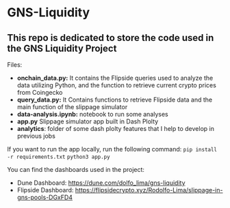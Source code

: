 # GNS-Liquidity
This repo is dedicated to store the code used in the GNS Liquidity Project
---
Files:

- **onchain_data.py:** It contains the Flipside queries used to analyze the data utilizing Python, and the function to retrieve current crypto prices from Coingecko
- **query_data.py:** It Contains functions to retrieve Flipside data and the main function of the slippage simulator
- **data-analysis.ipynb:** notebook to run some analyses
- **app.py** Slippage simulator app built in Dash Plolty
- **analytics**: folder of some dash plolty features that I help to develop in previous jobs

If you want to run the app locally, run the following command:
`pip install -r requirements.txt`
`python3 app.py`

You can find the dashboards used in the project:
- Dune Dashboard: https://dune.com/dolfo_lima/gns-liquidity
- Flipside Dashboard: https://flipsidecrypto.xyz/Rodolfo-Lima/slippage-in-gns-pools-DGxFD4
